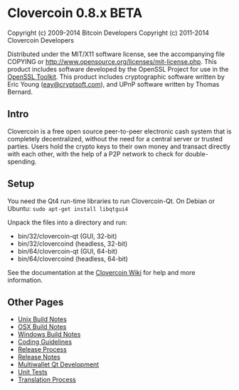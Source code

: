 Clovercoin 0.8.x BETA
====================

Copyright (c) 2009-2014 Bitcoin Developers
Copyright (c) 2011-2014 Clovercoin Developers

Distributed under the MIT/X11 software license, see the accompanying
file COPYING or http://www.opensource.org/licenses/mit-license.php.
This product includes software developed by the OpenSSL Project for use in the [OpenSSL Toolkit](http://www.openssl.org/). This product includes
cryptographic software written by Eric Young ([eay@cryptsoft.com](mailto:eay@cryptsoft.com)), and UPnP software written by Thomas Bernard.


Intro
---------------------
Clovercoin is a free open source peer-to-peer electronic cash system that is
completely decentralized, without the need for a central server or trusted
parties.  Users hold the crypto keys to their own money and transact directly
with each other, with the help of a P2P network to check for double-spending.


Setup
---------------------
You need the Qt4 run-time libraries to run Clovercoin-Qt. On Debian or Ubuntu:
	`sudo apt-get install libqtgui4`

Unpack the files into a directory and run:

- bin/32/clovercoin-qt (GUI, 32-bit)
- bin/32/clovercoind (headless, 32-bit)
- bin/64/clovercoin-qt (GUI, 64-bit)
- bin/64/clovercoind (headless, 64-bit)

See the documentation at the [Clovercoin Wiki](http://clovercoin.info)
for help and more information.


Other Pages
---------------------
- [Unix Build Notes](build-unix.md)
- [OSX Build Notes](build-osx.md)
- [Windows Build Notes](build-msw.md)
- [Coding Guidelines](coding.md)
- [Release Process](release-process.md)
- [Release Notes](release-notes.md)
- [Multiwallet Qt Development](multiwallet-qt.md)
- [Unit Tests](unit-tests.md)
- [Translation Process](translation_process.md)
